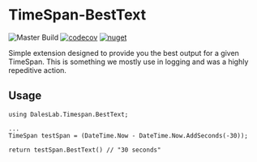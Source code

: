 # TimeSpan-BestText
![Master Build](https://github.com/Dales-Lab/TimeSpan-BestText/workflows/Master%20Build/badge.svg) [![codecov](https://codecov.io/gh/Dales-Lab/TimeSpan-BestText/branch/master/graph/badge.svg)](https://codecov.io/gh/Dales-Lab/TimeSpan-BestText) [![nuget](https://img.shields.io/nuget/v/Timespan.BestText)](https://www.nuget.org/packages/Timespan.BestText/)

Simple extension designed to provide you the best output for a given TimeSpan. This is something we mostly use in logging and was a highly repeditive action.

## Usage
```
using DalesLab.Timespan.BestText;

...
TimeSpan testSpan = (DateTime.Now - DateTime.Now.AddSeconds(-30));

return testSpan.BestText() // "30 seconds"
```
